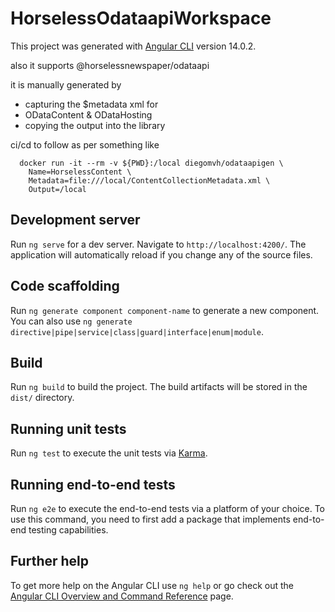 # HorselessOdataapiWorkspace

This project was generated with [Angular CLI](https://github.com/angular/angular-cli) version 14.0.2.

also it supports @horselessnewspaper/odataapi

it is manually generated by
- capturing the $metadata xml for 
-    ODataContent & ODataHosting
-    copying the output into the library 

ci/cd to follow
as per something like
```
  docker run -it --rm -v ${PWD}:/local diegomvh/odataapigen \
    Name=HorselessContent \
    Metadata=file:///local/ContentCollectionMetadata.xml \
    Output=/local
```

## Development server

Run `ng serve` for a dev server. Navigate to `http://localhost:4200/`. The application will automatically reload if you change any of the source files.

## Code scaffolding

Run `ng generate component component-name` to generate a new component. You can also use `ng generate directive|pipe|service|class|guard|interface|enum|module`.

## Build

Run `ng build` to build the project. The build artifacts will be stored in the `dist/` directory.

## Running unit tests

Run `ng test` to execute the unit tests via [Karma](https://karma-runner.github.io).

## Running end-to-end tests

Run `ng e2e` to execute the end-to-end tests via a platform of your choice. To use this command, you need to first add a package that implements end-to-end testing capabilities.

## Further help

To get more help on the Angular CLI use `ng help` or go check out the [Angular CLI Overview and Command Reference](https://angular.io/cli) page.
